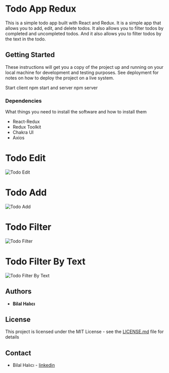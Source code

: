 # Todo App Redux

This is a simple todo app built with React and Redux. It is a simple app that allows you to add, edit, and delete todos. It also allows you to filter todos by completed and uncompleted todos. And it also allows you to filter todos by the text in the todo.

## Getting Started

These instructions will get you a copy of the project up and running on your local machine for development and testing purposes. See deployment for notes on how to deploy the project on a live system.

Start client npm start and server npm server

### Dependencies

What things you need to install the software and how to install them

- React-Redux
- Redux Toolkit
- Chakra UI
- Axios

# Todo Edit

![Todo Edit](https://user-images.githubusercontent.com/77120913/204412012-5ad08689-6589-408b-9543-07f0a9d5bf03.png)

# Todo Add

![Todo Add](https://user-images.githubusercontent.com/77120913/204411587-d3999849-ca76-46be-a7de-2e7c9abd7169.png)

# Todo Filter

![Todo Filter](https://user-images.githubusercontent.com/77120913/204411599-e852c376-a9ea-4582-9d2e-d0f6ddc8652a.png)

# Todo Filter By Text

![Todo Filter By Text](https://user-images.githubusercontent.com/77120913/204411606-b7879710-c473-4a4d-b22c-dd6f09052d2f.png)

## Authors

- **Bilal Halıcı**

## License

This project is licensed under the MIT License - see the [LICENSE.md](./todo-app-redux/clients/LICENSE) file for details

## Contact

- Bilal Halıcı - [linkedin](https://www.linkedin.com/in/bilal-halici/)
